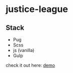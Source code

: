 # justice-league

## Stack
* Pug
* Scss
* js (vanilla)
* Gulp

check it out here: [demo](https://unleashed97.github.io/justice-league/dist/)
